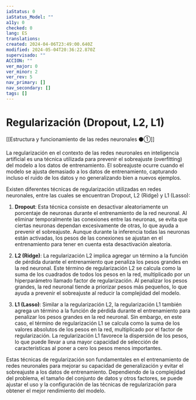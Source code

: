 ```yaml
---
iaStatus: 0
iaStatus_Model: ""
a11y: 0
checked: 0
lang: ES
translations: 
created: 2024-04-06T23:49:00.640Z
modified: 2024-05-04T20:36:22.870Z
supervisado: ""
ACCION: ""
ver_major: 0
ver_minor: 2
ver_rev: 5
nav_primary: []
nav_secondary: []
tags: []
---
```

# Regularización (Dropout, L2, L1)

[[Estructura y funcionamiento de las redes neuronales ⚫①]]

La regularización en el contexto de las redes neuronales en inteligencia artificial es una técnica utilizada para prevenir el sobreajuste (overfitting) del modelo a los datos de entrenamiento. El sobreajuste ocurre cuando el modelo se ajusta demasiado a los datos de entrenamiento, capturando incluso el ruido de los datos y no generalizando bien a nuevos ejemplos.

Existen diferentes técnicas de regularización utilizadas en redes neuronales, entre las cuales se encuentran Dropout, L2 (Ridge) y L1 (Lasso):

1. **Dropout**: Esta técnica consiste en desactivar aleatoriamente un porcentaje de neuronas durante el entrenamiento de la red neuronal. Al eliminar temporalmente las conexiones entre las neuronas, se evita que ciertas neuronas dependan excesivamente de otras, lo que ayuda a prevenir el sobreajuste. Aunque durante la inferencia todas las neuronas están activadas, los pesos de las conexiones se ajustan en el entrenamiento para tener en cuenta esta desactivación aleatoria.

2. **L2 (Ridge)**: La regularización L2 implica agregar un término a la función de pérdida durante el entrenamiento que penaliza los pesos grandes en la red neuronal. Este término de regularización L2 se calcula como la suma de los cuadrados de todos los pesos en la red, multiplicado por un hiperparámetro llamado factor de regularización. Al penalizar los pesos grandes, la red neuronal tiende a priorizar pesos más pequeños, lo que ayuda a prevenir el sobreajuste al reducir la complejidad del modelo.

3. **L1 (Lasso)**: Similar a la regularización L2, la regularización L1 también agrega un término a la función de pérdida durante el entrenamiento para penalizar los pesos grandes en la red neuronal. Sin embargo, en este caso, el término de regularización L1 se calcula como la suma de los valores absolutos de los pesos en la red, multiplicado por el factor de regularización. La regularización L1 favorece la dispersión de los pesos, lo que puede llevar a una mayor capacidad de selección de características al poner a cero los pesos menos importantes.

Estas técnicas de regularización son fundamentales en el entrenamiento de redes neuronales para mejorar su capacidad de generalización y evitar el sobreajuste a los datos de entrenamiento. Dependiendo de la complejidad del problema, el tamaño del conjunto de datos y otros factores, se puede ajustar el uso y la configuración de las técnicas de regularización para obtener el mejor rendimiento del modelo.
